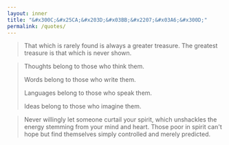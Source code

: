```yaml
---
layout: inner
title: "&#x300C;&#x25CA;&#x203D;&#x03BB;&#x2207;&#x03A6;&#x300D;"
permalink: /quotes/
---
```


> That which is rarely found is always a greater treasure. The
> greatest treasure is that which is never shown.


> Thoughts belong to those who think them.
>
> Words belong to those who write them.
>
> Languages belong to those who speak them.
>
> Ideas belong to those who imagine them.


> Never willingly let someone curtail your spirit, which unshackles
> the energy stemming from your mind and heart. Those poor in spirit
> can't hope but find themselves simply controlled and merely
> predicted.
